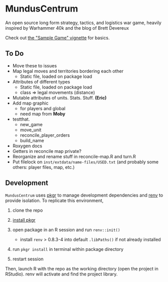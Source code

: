# MundusCentrum
An open source long form strategy, tactics, and logistics war game, heavily inspired by Warhammer 40k and the blog of Brett Devereux

Check out [the "Sample Game" vignette](https://seth127.github.io/MundusCentrum/sample-game) for basics.

## To Do

* Move these to issues
* Map legal moves and territories bordering each other
  * Static file, loaded on package load
* Attributes of different types
  * Static file, loaded on package load
  * class => legal movements (distance)
* Mutable attributes of units. Stats. Stuff. **(Eric)**
* Add map graphic
  * for players and global
  * need map from **Moby**
* testthat. 
  * new_game
  * move_unit
  * reconcile_player_orders
  * build_name
* Roxygen docs
* Getters in reconcile map private?
* Reorganize and rename stuff in reconcile-map.R and turn.R
* Put filelock on `inst/extdata/name-files/USED.txt` (and probably some others: player files, map, etc.)

## Development

`MundusCentrum` uses [pkgr](https://github.com/metrumresearchgroup/pkgr) to manage
development dependencies and [renv](https://rstudio.github.io/renv/) to
provide isolation. To replicate this environment,

1.  clone the repo

2.  [install pkgr](https://github.com/metrumresearchgroup/pkgr#getting-started)

3.  open package in an R session and run `renv::init()`
    
      - install `renv` \> 0.8.3-4 into default `.libPaths()` if not
        already installed

4.  run `pkgr install` in terminal within package directory

5.  restart session

Then, launch R with the repo as the working directory (open the project
in RStudio). renv will activate and find the project library.
